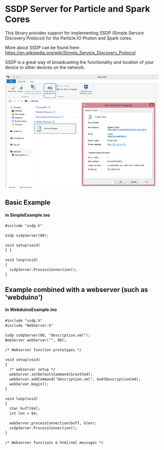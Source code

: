 SSDP Server for Particle and Spark Cores
====================
This library provides support for implementing  SSDP (Simple Service Discovery Protocol) for the Particle.IO Photon and Spark cores.

More about SSDP can be found here: https://en.wikipedia.org/wiki/Simple_Service_Discovery_Protocol

SSDP is a great way of broadcasting the functionality and location of your device to other devices on the network.

![Network Discovery in Windows](/readme_example_network.png)

## Basic Example
#### in SimpleExample.ino
```
#include "ssdp.h"

Ssdp ssdpServer(80);

void setup(void)
{ }

void loop(void)
{
  ssdpServer.ProcessConnection();
}
```

## Example combined with a webserver (such as 'webduino')
#### in WebduinoExample.ino
```
#include "ssdp.h"
#include "WebServer.h"

Ssdp ssdpServer(80, "description.xml");
WebServer webServer("", 80);

/* Webserver function prototypes */

void setup(void)
{
  /* webserver setup */
  webServer.setDefaultCommand(&rootCmd);
  webServer.addCommand("description.xml", &xmlDescriptionCmd);
  webServer.begin();
}

void loop(void)
{
  char buff[64];
  int len = 64;

  webServer.processConnection(buff, &len);
  ssdpServer.ProcessConnection();
}

/* Webserver functions & html/xml messages */
```
